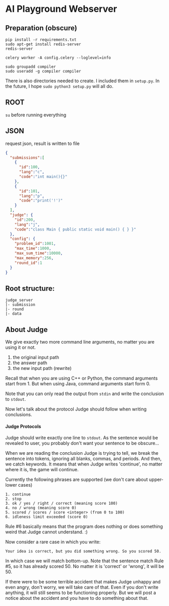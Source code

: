 # AI Playground Webserver

## Preparation (obscure)

```
pip install -r requirements.txt
sudo apt-get install redis-server
redis-server
```
```
celery worker -A config.celery --loglevel=info
```
```
sudo groupadd compiler
sudo useradd -g compiler compiler
```
There is also directories needed to create. I included them in `setup.py`. In the future, I hope
`sudo python3 setup.py`
will all do.

## ROOT
`su` before running everything
## JSON

request json, result is written to file
```json
{
  "submissions":[
    {
      "id":100,
      "lang":"c",
      "code":"int main(){}"
    },
    {
      "id":101,
      "lang":"p",
      "code":"print('!')"
    }
  ],
  "judge": {
    "id":200,
    "lang":"j",
    "code":"class Main { public static void main() { } }"
  },
  "config": {
    "problem_id":1001,
    "max_time":1000,
    "max_sum_time":10000,
    "max_memory":256,
    "round_id":1
  }
}
```
## Root structure:
```
judge_server
|- submission
|- round
|- data
```

## About Judge
We give exactly two more command line arguments, no matter you are using it or not.
1. the original input path
2. the answer path
3. the new input path (rewrite)

Recall that when you are using C++ or Python, the command arguments start from 1. But
when using Java, command arguments start form 0.

Note that you can only read the output from `stdin` and write the conclusion to `stdout`.

Now let's talk about the protocol Judge should follow when writing conclusions.

#### Judge Protocols
Judge should write exactly one line to `stdout`. As the sentence would be revealed to
user, you probably don't want your sentence to be obscure...

When we are reading the conclusion Judge is trying to tell, we break the sentence into
tokens, ignoring all blanks, commas, and periods. And then, we catch keywords. It means that when Judge writes 'continue',
no matter where it is, the game will continue.

Currently the following phrases are supported (we don't care about upper-lower cases)
```
1. continue
2. stop
3. ok / yes / right / correct (meaning score 100)
4. no / wrong (meaning score 0)
5. scored / scores / score <integer> (from 0 to 100)
6. idleness limit exceeded (score 0)
```
Rule #6 basically means that the program does nothing or does something weird that Judge cannot understand. :)

Now consider a rare case in which you write:
```
Your idea is correct, but you did something wrong. So you scored 50.
```
In which case we will match bottom-up. Note that the sentence match Rule #5, so it has already scored 50.
No matter it is 'correct' or 'wrong', it will be 50.

If there were to be some terrible accident that makes Judge unhappy and even angry,
don't worry, we will take care of that. Even if you don't write anything, it will still
seems to be functioning properly. But we will post a notice about the accident
and you have to do something about that.